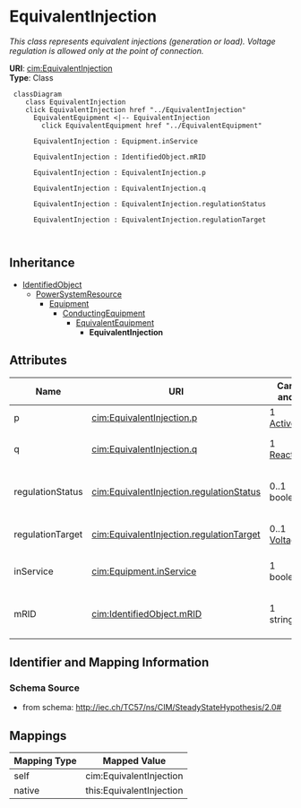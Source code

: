 # EquivalentInjection


_This class represents equivalent injections (generation or load).  Voltage regulation is allowed only at the point of connection._





**URI**: [cim:EquivalentInjection](http://iec.ch/TC57/CIM100#EquivalentInjection)<br />
**Type**: Class




```mermaid
 classDiagram
    class EquivalentInjection
    click EquivalentInjection href "../EquivalentInjection"
      EquivalentEquipment <|-- EquivalentInjection
        click EquivalentEquipment href "../EquivalentEquipment"
      
      EquivalentInjection : Equipment.inService
        
      EquivalentInjection : IdentifiedObject.mRID
        
      EquivalentInjection : EquivalentInjection.p
        
      EquivalentInjection : EquivalentInjection.q
        
      EquivalentInjection : EquivalentInjection.regulationStatus
        
      EquivalentInjection : EquivalentInjection.regulationTarget
        
      
```





## Inheritance
* [IdentifiedObject](IdentifiedObject.md)
    * [PowerSystemResource](PowerSystemResource.md)
        * [Equipment](Equipment.md)
            * [ConductingEquipment](ConductingEquipment.md)
                * [EquivalentEquipment](EquivalentEquipment.md)
                    * **EquivalentInjection**



## Attributes


| Name | URI | Cardinality and Range | Description | Inheritance |
| ---  | --- | --- | --- | --- |
| p | [cim:EquivalentInjection.p](http://iec.ch/TC57/CIM100#EquivalentInjection.p) | 1 <br />  [ActivePower](ActivePower.md)  | Equivalent active power injection | direct |
| q | [cim:EquivalentInjection.q](http://iec.ch/TC57/CIM100#EquivalentInjection.q) | 1 <br />  [ReactivePower](ReactivePower.md)  | Equivalent reactive power injection | direct |
| regulationStatus | [cim:EquivalentInjection.regulationStatus](http://iec.ch/TC57/CIM100#EquivalentInjection.regulationStatus) | 0..1 <br />  boolean  | Specifies the regulation status of the EquivalentInjection | direct |
| regulationTarget | [cim:EquivalentInjection.regulationTarget](http://iec.ch/TC57/CIM100#EquivalentInjection.regulationTarget) | 0..1 <br />  [Voltage](Voltage.md)  | The target voltage for voltage regulation | direct |
| inService | [cim:Equipment.inService](http://iec.ch/TC57/CIM100#Equipment.inService) | 1 <br />  boolean  | Specifies the availability of the equipment | [Equipment](Equipment.md) |
| mRID | [cim:IdentifiedObject.mRID](http://iec.ch/TC57/CIM100#IdentifiedObject.mRID) | 1 <br />  string  | Master resource identifier issued by a model authority | [IdentifiedObject](IdentifiedObject.md) |









## Identifier and Mapping Information







### Schema Source


* from schema: http://iec.ch/TC57/ns/CIM/SteadyStateHypothesis/2.0#





## Mappings

| Mapping Type | Mapped Value |
| ---  | ---  |
| self | cim:EquivalentInjection |
| native | this:EquivalentInjection |





